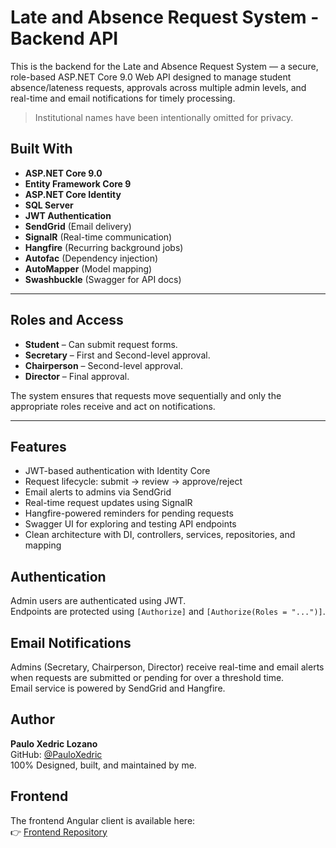 # Late and Absence Request System - Backend API

This is the backend for the Late and Absence Request System — a secure, role-based ASP.NET Core 9.0 Web API designed to manage student absence/lateness requests,
approvals across multiple admin levels, and real-time and email notifications for timely processing.

>  Institutional names have been intentionally omitted for privacy.

## Built With

- **ASP.NET Core 9.0**
- **Entity Framework Core 9**
- **ASP.NET Core Identity**
- **SQL Server**
- **JWT Authentication**
- **SendGrid** (Email delivery)
- **SignalR** (Real-time communication)
- **Hangfire** (Recurring background jobs)
- **Autofac** (Dependency injection)
- **AutoMapper** (Model mapping)
- **Swashbuckle** (Swagger for API docs)

---

##  Roles and Access

- **Student** – Can submit request forms.
- **Secretary** – First and Second-level approval.
- **Chairperson** – Second-level approval.
- **Director** – Final approval.

The system ensures that requests move sequentially and only the appropriate roles receive and act on notifications.

---

## Features

- JWT-based authentication with Identity Core
- Request lifecycle: submit → review → approve/reject
- Email alerts to admins via SendGrid
- Real-time request updates using SignalR
- Hangfire-powered reminders for pending requests
- Swagger UI for exploring and testing API endpoints
- Clean architecture with DI, controllers, services, repositories, and mapping

## Authentication

Admin users are authenticated using JWT.  
Endpoints are protected using `[Authorize]` and `[Authorize(Roles = "...")]`.

## Email Notifications

Admins (Secretary, Chairperson, Director) receive real-time and email alerts when requests are submitted or pending for over a threshold time.  
Email service is powered by SendGrid and Hangfire.

## Author

**Paulo Xedric Lozano**  
GitHub: [@PauloXedric](https://github.com/PauloXedric)  
100% Designed, built, and maintained by me.

## Frontend

The frontend Angular client is available here:  
👉 [Frontend Repository](https://github.com/PauloXedric/LateAndAbsenceRequestSystem-frontend)
